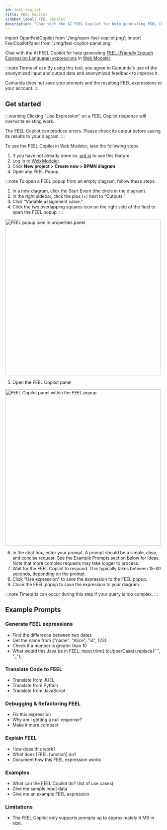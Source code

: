 ```yaml
---
id: feel-copilot
title: FEEL Copilot
sidebar_label: FEEL Copilot
description: "Chat with the AI FEEL Copilot for help generating FEEL (Friendly Enough Expression Language) expressions in Web Modeler."
---
```


import OpenFeelCopilot from './img/open-feel-copilot.png';
import FeelCopilotPanel from './img/feel-copilot-panel.png'

Chat with the AI FEEL Copilot for help generating [FEEL (Friendly Enough Expression Language) expressions](/components/modeler/feel/what-is-feel.md) in [Web Modeler](/components/modeler/web-modeler/launch-web-modeler.md).

:::note Terms of use
By using this tool, you agree to Camunda's use of the anonymized input and output data and anonymized feedback to improve it.

Camunda does not save your prompts and the resulting FEEL expressions to your account.
:::

## Get started

:::warning
Clicking "Use Expression" on a FEEL Copilot response will overwrite existing work.

The FEEL Copilot can produce errors. Please check its output before saving its results to your diagram.
:::

To use the FEEL Copilot in Web Modeler, take the following steps:

1. If you have not already done so, [opt in](/components/console/manage-organization/enable-alpha-features.md#enable-ai-powered-features) to use this feature.
2. Log in to [Web Modeler](/components/modeler/web-modeler/launch-web-modeler.md).
3. Click **New project > Create new > BPMN diagram**
4. Open any FEEL Popup.

:::note
To open a FEEL popup from an empty diagram, follow these steps:

1.  In a new diagram, click the Start Event (the circle in the diagram).
2.  In the right sidebar, click the plus (+) next to “Outputs.”
3.  Click “Variable assignment value.”
4.  Click the two overlapping squares icon on the right side of the field to open the FEEL popup.
    :::

<img src={OpenFeelCopilot} alt="FEEL popup icon in properties panel" width="500px" />

5. Open the FEEL Copilot panel

<img src={FeelCopilotPanel} alt="FEEL Copilot panel within the FEEL popup" width="500px" />

6. In the chat box, enter your prompt. A prompt should be a simple, clear, and concise request. See the Example Prompts section below for ideas. Note that more complex requests may take longer to process.
7. Wait for the FEEL Copilot to respond. This typically takes between 15-30 seconds, depending on the prompt.
8. Click "Use expression" to save the expression to the FEEL popup.
9. Close the FEEL popup to save the expression to your diagram.

:::note
Timeouts can occur during this step if your query is too complex.
:::

## Example Prompts

### Generate FEEL expressions

- Find the difference between two dates
- Get the name from \{"name": "Alice", "id", 123\}
- Check if a number is greater than 10
- What would this Java be in FEEL: input.trim().toUpperCase().replace(" ", "\_");

### Translate Code to FEEL

- Translate from JUEL
- Translate from Python
- Translate from JavaScript

### Debugging & Refactoring FEEL

- Fix this expression
- Why am I getting a null response?
- Make it more compact

### Explain FEEL

- How does this work?
- What does [FEEL function] do?
- Document how this FEEL expression works

### Examples

- What can the FEEL Copilot do? (list of use cases)
- Give me sample input data
- Give me an example FEEL expression

### Limitations

- The FEEL Copilot only supports prompts up to approximately 4 MB in size.
